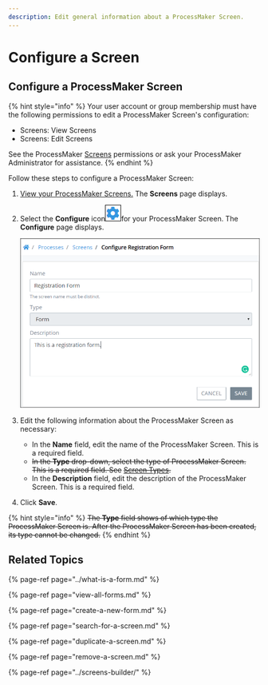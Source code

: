 ```yaml
---
description: Edit general information about a ProcessMaker Screen.
---
```


# Configure a Screen

## Configure a ProcessMaker Screen

{% hint style="info" %}
Your user account or group membership must have the following permissions to edit a ProcessMaker Screen's configuration:

* Screens: View Screens
* Screens: Edit Screens

See the ProcessMaker [Screens](../../../processmaker-administration/permission-descriptions-for-users-and-groups.md#screens) permissions or ask your ProcessMaker Administrator for assistance.
{% endhint %}

Follow these steps to configure a ProcessMaker Screen:

1. [View your ProcessMaker Screens.](view-all-forms.md) The **Screens** page displays.
2. Select the **Configure** icon![](../../../.gitbook/assets/configure-process-icon-processes-page-processes.png)for your ProcessMaker Screen. The **Configure** page displays.  

   ![](../../../.gitbook/assets/edit-screen-processes.png)

3. Edit the following information about the ProcessMaker Screen as necessary:
   * In the **Name** field, edit the name of the ProcessMaker Screen. This is a required field.
   * ~~In the **Type** drop-down, select the type of ProcessMaker Screen. This is a required field. See~~ [~~Screen Types~~](../screens-builder/types-for-screens.md)~~.~~
   * In the **Description** field, edit the description of the ProcessMaker Screen. This is a required field.
4. Click **Save**.

{% hint style="info" %}
~~The **Type** field shows of which type the ProcessMaker Screen is. After the ProcessMaker Screen has been created, its type cannot be changed.~~
{% endhint %}

## Related Topics

{% page-ref page="../what-is-a-form.md" %}

{% page-ref page="view-all-forms.md" %}

{% page-ref page="create-a-new-form.md" %}

{% page-ref page="search-for-a-screen.md" %}

{% page-ref page="duplicate-a-screen.md" %}

{% page-ref page="remove-a-screen.md" %}

{% page-ref page="../screens-builder/" %}


